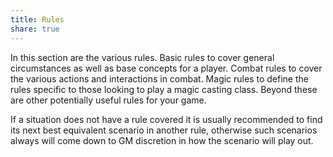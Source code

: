 ```yaml
---
title: Rules
share: true
---
```



In this section are the various rules. Basic rules to cover general circumstances as well as base concepts for a player. Combat rules to cover the various actions and interactions in combat. Magic rules to define the rules specific to those looking to play a magic casting class. Beyond these are other potentially useful rules for your game.

If a situation does not have a rule covered it is usually recommended to find its next best equivalent scenario in another rule, otherwise such scenarios always will come down to GM discretion in how the scenario will play out.